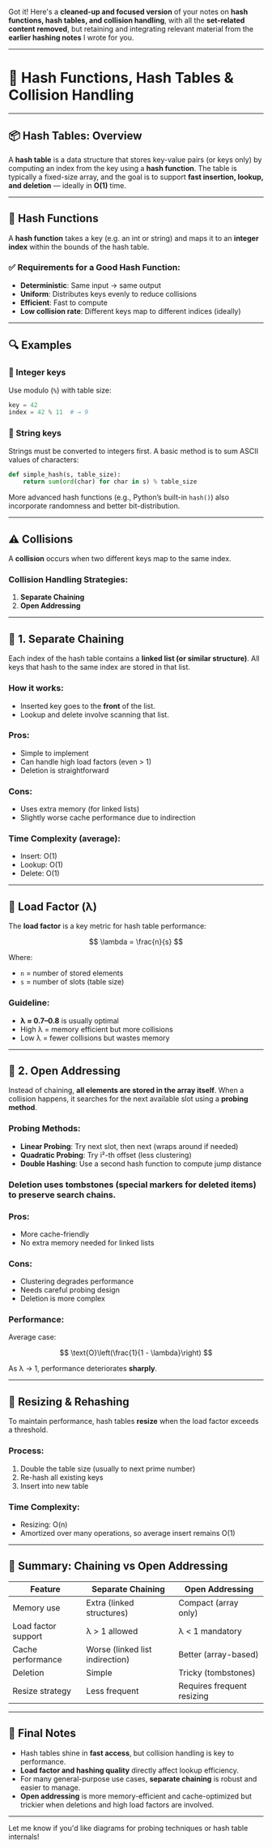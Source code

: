 Got it! Here's a **cleaned-up and focused version** of your notes on **hash functions, hash tables, and collision handling**, with all the **set-related content removed**, but retaining and integrating relevant material from the **earlier hashing notes** I wrote for you.

---

# 🔐 Hash Functions, Hash Tables & Collision Handling

---

## 📦 Hash Tables: Overview

A **hash table** is a data structure that stores key-value pairs (or keys only) by computing an index from the key using a **hash function**. The table is typically a fixed-size array, and the goal is to support **fast insertion, lookup, and deletion** — ideally in **O(1)** time.

---

## 🔢 Hash Functions

A **hash function** takes a key (e.g. an int or string) and maps it to an **integer index** within the bounds of the hash table.

### ✅ Requirements for a Good Hash Function:

* **Deterministic**: Same input → same output
* **Uniform**: Distributes keys evenly to reduce collisions
* **Efficient**: Fast to compute
* **Low collision rate**: Different keys map to different indices (ideally)

---

## 🔍 Examples

### 🔸 Integer keys

Use modulo (`%`) with table size:

```python
key = 42
index = 42 % 11  # → 9
```

### 🔸 String keys

Strings must be converted to integers first. A basic method is to sum ASCII values of characters:

```python
def simple_hash(s, table_size):
    return sum(ord(char) for char in s) % table_size
```

More advanced hash functions (e.g., Python’s built-in `hash()`) also incorporate randomness and better bit-distribution.

---

## ⚠️ Collisions

A **collision** occurs when two different keys map to the same index.

### Collision Handling Strategies:

1. **Separate Chaining**
2. **Open Addressing**

---

## 🌿 1. Separate Chaining

Each index of the hash table contains a **linked list (or similar structure)**. All keys that hash to the same index are stored in that list.

### How it works:

* Inserted key goes to the **front** of the list.
* Lookup and delete involve scanning that list.

### Pros:

* Simple to implement
* Can handle high load factors (even > 1)
* Deletion is straightforward

### Cons:

* Uses extra memory (for linked lists)
* Slightly worse cache performance due to indirection

### Time Complexity (average):

* Insert: O(1)
* Lookup: O(1)
* Delete: O(1)

---

## 📏 Load Factor (λ)

The **load factor** is a key metric for hash table performance:

$$
\lambda = \frac{n}{s}
$$

Where:

* `n` = number of stored elements
* `s` = number of slots (table size)

### Guideline:

* **λ ≈ 0.7–0.8** is usually optimal
* High λ = memory efficient but more collisions
* Low λ = fewer collisions but wastes memory

---

## 🧮 2. Open Addressing

Instead of chaining, **all elements are stored in the array itself**. When a collision happens, it searches for the next available slot using a **probing method**.

### Probing Methods:

* **Linear Probing**: Try next slot, then next (wraps around if needed)
* **Quadratic Probing**: Try i²-th offset (less clustering)
* **Double Hashing**: Use a second hash function to compute jump distance

### Deletion uses **tombstones** (special markers for deleted items) to preserve search chains.

### Pros:

* More cache-friendly
* No extra memory needed for linked lists

### Cons:

* Clustering degrades performance
* Needs careful probing design
* Deletion is more complex

### Performance:

Average case:

$$
\text{O}\left(\frac{1}{1 - \lambda}\right)
$$

As λ → 1, performance deteriorates **sharply**.

---

## 🔁 Resizing & Rehashing

To maintain performance, hash tables **resize** when the load factor exceeds a threshold.

### Process:

1. Double the table size (usually to next prime number)
2. Re-hash all existing keys
3. Insert into new table

### Time Complexity:

* Resizing: O(n)
* Amortized over many operations, so average insert remains O(1)

---

## 🧠 Summary: Chaining vs Open Addressing

| Feature             | Separate Chaining               | Open Addressing            |
| ------------------- | ------------------------------- | -------------------------- |
| Memory use          | Extra (linked structures)       | Compact (array only)       |
| Load factor support | λ > 1 allowed                   | λ < 1 mandatory            |
| Cache performance   | Worse (linked list indirection) | Better (array-based)       |
| Deletion            | Simple                          | Tricky (tombstones)        |
| Resize strategy     | Less frequent                   | Requires frequent resizing |

---

## 🧪 Final Notes

* Hash tables shine in **fast access**, but collision handling is key to performance.
* **Load factor and hashing quality** directly affect lookup efficiency.
* For many general-purpose use cases, **separate chaining** is robust and easier to manage.
* **Open addressing** is more memory-efficient and cache-optimized but trickier when deletions and high load factors are involved.

---

Let me know if you'd like diagrams for probing techniques or hash table internals!
